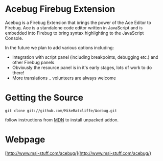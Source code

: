 Acebug Firebug Extension
========================

Acebug is a Firebug Extension that brings the power of the Ace Editor to Firebug. Ace is a standalone code editor written in JavaScript and is embedded into Firebug to bring syntax highlighting to the JavaScript Console.

In the future we plan to add various options including:

* Integration with script panel (including breakpoints, debugging etc.) and other Firebug panels
* Obviously the resource panel is in it's early stages, lots of work to do there!
* More translations .. volunteers are always welcome

Getting the Source
==================

    git clone git://github.com/MikeRatcliffe/Acebug.git

follow instructions from [MDN](https://developer.mozilla.org/en/Setting_up_extension_development_environment#Custom_code_location) to install unpacked addon.

Webpage
=======

[http://www.msi-stuff.com/acebug/](http://www.msi-stuff.com/acebug/)
